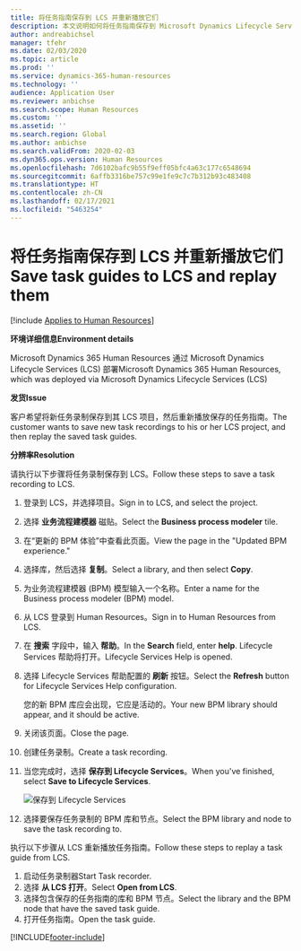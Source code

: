 ```yaml
---
title: 将任务指南保存到 LCS 并重新播放它们
description: 本文说明如何将任务指南保存到 Microsoft Dynamics Lifecycle Services (LCS) 然后重新播放它们。
author: andreabichsel
manager: tfehr
ms.date: 02/03/2020
ms.topic: article
ms.prod: ''
ms.service: dynamics-365-human-resources
ms.technology: ''
audience: Application User
ms.reviewer: anbichse
ms.search.scope: Human Resources
ms.custom: ''
ms.assetid: ''
ms.search.region: Global
ms.author: anbichse
ms.search.validFrom: 2020-02-03
ms.dyn365.ops.version: Human Resources
ms.openlocfilehash: 7d6102bafc9b55f9eff05bfc4a63c177c6548694
ms.sourcegitcommit: 6affb3316be757c99e1fe9c7c7b312b93c483408
ms.translationtype: HT
ms.contentlocale: zh-CN
ms.lasthandoff: 02/17/2021
ms.locfileid: "5463254"
---
```

# <a name="save-task-guides-to-lcs-and-replay-them"></a><span data-ttu-id="b8366-103">将任务指南保存到 LCS 并重新播放它们</span><span class="sxs-lookup"><span data-stu-id="b8366-103">Save task guides to LCS and replay them</span></span>

[!include [Applies to Human Resources](../includes/applies-to-hr.md)]

<span data-ttu-id="b8366-104">**环境详细信息**</span><span class="sxs-lookup"><span data-stu-id="b8366-104">**Environment details**</span></span> 

<span data-ttu-id="b8366-105">Microsoft Dynamics 365 Human Resources 通过 Microsoft Dynamics Lifecycle Services (LCS) 部署</span><span class="sxs-lookup"><span data-stu-id="b8366-105">Microsoft Dynamics 365 Human Resources, which was deployed via Microsoft Dynamics Lifecycle Services (LCS)</span></span>

<span data-ttu-id="b8366-106">**发货**</span><span class="sxs-lookup"><span data-stu-id="b8366-106">**Issue**</span></span>

<span data-ttu-id="b8366-107">客户希望将新任务录制保存到其 LCS 项目，然后重新播放保存的任务指南。</span><span class="sxs-lookup"><span data-stu-id="b8366-107">The customer wants to save new task recordings to his or her LCS project, and then replay the saved task guides.</span></span>

<span data-ttu-id="b8366-108">**分辨率**</span><span class="sxs-lookup"><span data-stu-id="b8366-108">**Resolution**</span></span>

<span data-ttu-id="b8366-109">请执行以下步骤将任务录制保存到 LCS。</span><span class="sxs-lookup"><span data-stu-id="b8366-109">Follow these steps to save a task recording to LCS.</span></span>

1. <span data-ttu-id="b8366-110">登录到 LCS，并选择项目。</span><span class="sxs-lookup"><span data-stu-id="b8366-110">Sign in to LCS, and select the project.</span></span>
2. <span data-ttu-id="b8366-111">选择 **业务流程建模器** 磁贴。</span><span class="sxs-lookup"><span data-stu-id="b8366-111">Select the **Business process modeler** tile.</span></span>
3. <span data-ttu-id="b8366-112">在“更新的 BPM 体验”中查看此页面。</span><span class="sxs-lookup"><span data-stu-id="b8366-112">View the page in the "Updated BPM experience."</span></span>
4. <span data-ttu-id="b8366-113">选择库，然后选择 **复制**。</span><span class="sxs-lookup"><span data-stu-id="b8366-113">Select a library, and then select **Copy**.</span></span>
5. <span data-ttu-id="b8366-114">为业务流程建模器 (BPM) 模型输入一个名称。</span><span class="sxs-lookup"><span data-stu-id="b8366-114">Enter a name for the Business process modeler (BPM) model.</span></span>
6. <span data-ttu-id="b8366-115">从 LCS 登录到 Human Resources。</span><span class="sxs-lookup"><span data-stu-id="b8366-115">Sign in to Human Resources from LCS.</span></span>
7. <span data-ttu-id="b8366-116">在 **搜索** 字段中，输入 **帮助**。</span><span class="sxs-lookup"><span data-stu-id="b8366-116">In the **Search** field, enter **help**.</span></span> <span data-ttu-id="b8366-117">Lifecycle Services 帮助将打开。</span><span class="sxs-lookup"><span data-stu-id="b8366-117">Lifecycle Services Help is opened.</span></span>
8. <span data-ttu-id="b8366-118">选择 Lifecycle Services 帮助配置的 **刷新** 按钮。</span><span class="sxs-lookup"><span data-stu-id="b8366-118">Select the **Refresh** button for Lifecycle Services Help configuration.</span></span>

    <span data-ttu-id="b8366-119">您的新 BPM 库应会出现，它应是活动的。</span><span class="sxs-lookup"><span data-stu-id="b8366-119">Your new BPM library should appear, and it should be active.</span></span>

9. <span data-ttu-id="b8366-120">关闭该页面。</span><span class="sxs-lookup"><span data-stu-id="b8366-120">Close the page.</span></span>
10. <span data-ttu-id="b8366-121">创建任务录制。</span><span class="sxs-lookup"><span data-stu-id="b8366-121">Create a task recording.</span></span>
11. <span data-ttu-id="b8366-122">当您完成时，选择 **保存到 Lifecycle Services**。</span><span class="sxs-lookup"><span data-stu-id="b8366-122">When you've finished, select **Save to Lifecycle Services**.</span></span>

    ![保存到 Lifecycle Services](media/task-guides.png)

12. <span data-ttu-id="b8366-124">选择要保存任务录制的 BPM 库和节点。</span><span class="sxs-lookup"><span data-stu-id="b8366-124">Select the BPM library and node to save the task recording to.</span></span>

<span data-ttu-id="b8366-125">执行以下步骤从 LCS 重新播放任务指南。</span><span class="sxs-lookup"><span data-stu-id="b8366-125">Follow these steps to replay a task guide from LCS.</span></span>

1. <span data-ttu-id="b8366-126">启动任务录制器</span><span class="sxs-lookup"><span data-stu-id="b8366-126">Start Task recorder.</span></span>
2. <span data-ttu-id="b8366-127">选择 **从 LCS 打开**。</span><span class="sxs-lookup"><span data-stu-id="b8366-127">Select **Open from LCS**.</span></span>
3. <span data-ttu-id="b8366-128">选择包含保存的任务指南的库和 BPM 节点。</span><span class="sxs-lookup"><span data-stu-id="b8366-128">Select the library and the BPM node that have the saved task guide.</span></span>
4. <span data-ttu-id="b8366-129">打开任务指南。</span><span class="sxs-lookup"><span data-stu-id="b8366-129">Open the task guide.</span></span>


[!INCLUDE[footer-include](../includes/footer-banner.md)]